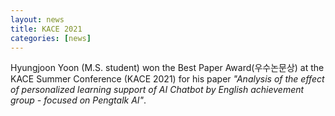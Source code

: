```yaml
---
layout: news
title: KACE 2021
categories: [news]
---
```


Hyungjoon Yoon (M.S. student) won the Best Paper Award(우수논문상) at the KACE Summer Conference (KACE 2021) for his paper _"Analysis of the effect of personalized learning support of AI Chatbot by English achievement group - focused on Pengtalk AI"_.
